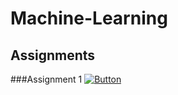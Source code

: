 # Machine-Learning
## Assignments
###Assignment 1
[![Button](https://example.com/button.png)](https://example.com/action)
